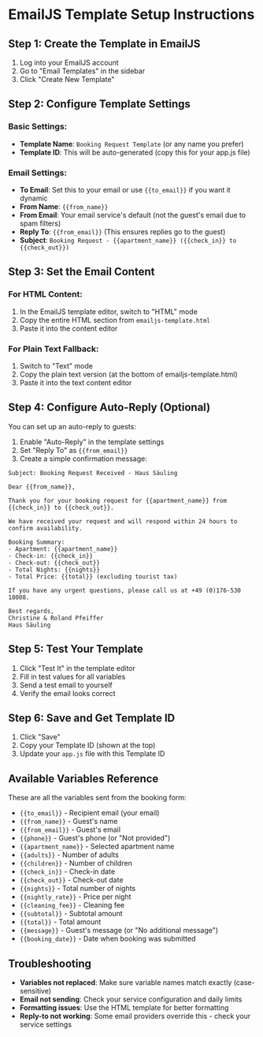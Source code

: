# EmailJS Template Setup Instructions

## Step 1: Create the Template in EmailJS

1. Log into your EmailJS account
2. Go to "Email Templates" in the sidebar
3. Click "Create New Template"

## Step 2: Configure Template Settings

### Basic Settings:
- **Template Name**: `Booking Request Template` (or any name you prefer)
- **Template ID**: This will be auto-generated (copy this for your app.js file)

### Email Settings:
- **To Email**: Set this to your email or use `{{to_email}}` if you want it dynamic
- **From Name**: `{{from_name}}`
- **From Email**: Your email service's default (not the guest's email due to spam filters)
- **Reply To**: `{{from_email}}` (This ensures replies go to the guest)
- **Subject**: `Booking Request - {{apartment_name}} ({{check_in}} to {{check_out}})`

## Step 3: Set the Email Content

### For HTML Content:
1. In the EmailJS template editor, switch to "HTML" mode
2. Copy the entire HTML section from `emailjs-template.html` 
3. Paste it into the content editor

### For Plain Text Fallback:
1. Switch to "Text" mode
2. Copy the plain text version (at the bottom of emailjs-template.html)
3. Paste it into the text content editor

## Step 4: Configure Auto-Reply (Optional)

You can set up an auto-reply to guests:

1. Enable "Auto-Reply" in the template settings
2. Set "Reply To" as `{{from_email}}`
3. Create a simple confirmation message:

```
Subject: Booking Request Received - Haus Säuling

Dear {{from_name}},

Thank you for your booking request for {{apartment_name}} from {{check_in}} to {{check_out}}.

We have received your request and will respond within 24 hours to confirm availability.

Booking Summary:
- Apartment: {{apartment_name}}
- Check-in: {{check_in}}
- Check-out: {{check_out}}
- Total Nights: {{nights}}
- Total Price: {{total}} (excluding tourist tax)

If you have any urgent questions, please call us at +49 (0)176-530 18008.

Best regards,
Christine & Roland Pfeiffer
Haus Säuling
```

## Step 5: Test Your Template

1. Click "Test It" in the template editor
2. Fill in test values for all variables
3. Send a test email to yourself
4. Verify the email looks correct

## Step 6: Save and Get Template ID

1. Click "Save" 
2. Copy your Template ID (shown at the top)
3. Update your `app.js` file with this Template ID

## Available Variables Reference

These are all the variables sent from the booking form:

- `{{to_email}}` - Recipient email (your email)
- `{{from_name}}` - Guest's name
- `{{from_email}}` - Guest's email
- `{{phone}}` - Guest's phone (or "Not provided")
- `{{apartment_name}}` - Selected apartment name
- `{{adults}}` - Number of adults
- `{{children}}` - Number of children
- `{{check_in}}` - Check-in date
- `{{check_out}}` - Check-out date
- `{{nights}}` - Total number of nights
- `{{nightly_rate}}` - Price per night
- `{{cleaning_fee}}` - Cleaning fee
- `{{subtotal}}` - Subtotal amount
- `{{total}}` - Total amount
- `{{message}}` - Guest's message (or "No additional message")
- `{{booking_date}}` - Date when booking was submitted

## Troubleshooting

- **Variables not replaced**: Make sure variable names match exactly (case-sensitive)
- **Email not sending**: Check your service configuration and daily limits
- **Formatting issues**: Use the HTML template for better formatting
- **Reply-to not working**: Some email providers override this - check your service settings